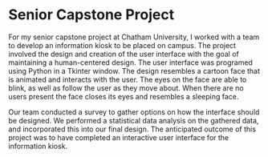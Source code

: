 # Senior Capstone Project

For my senior capstone project at Chatham University, I worked with a team to develop an information kiosk to be placed on campus. The project involved the design and creation of the user interface with the goal of maintaining a human-centered design. The user interface was programed using Python in a Tkinter window. The design resembles a cartoon face that is animated and interacts with the user. The eyes on the face are able to blink, as well as follow the user as they move about. When there are no users present the face closes its eyes and resembles a sleeping face. 

Our team conducted a survey to gather options on how the interface should be designed. We performed a statistical data analysis on the gathered data, and incorporated this into our final design. The anticipated outcome of this project was to have completed an interactive user interface for the information kiosk.

